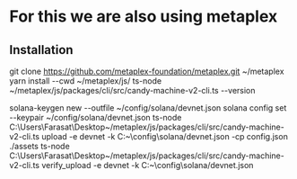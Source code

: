 # For this we are also using metaplex

## Installation

git clone https://github.com/metaplex-foundation/metaplex.git ~/metaplex
yarn install --cwd ~/metaplex/js/
ts-node ~/metaplex/js/packages/cli/src/candy-machine-v2-cli.ts --version

solana-keygen new --outfile ~/config/solana/devnet.json
solana config set --keypair ~/config/solana/devnet.json
ts-node C:\Users\Farasat\Desktop\~/metaplex/js/packages/cli/src/candy-machine-v2-cli.ts upload -e devnet -k C:\~\config\solana/devnet.json -cp config.json ./assets
ts-node C:\Users\Farasat\Desktop\~/metaplex/js/packages/cli/src/candy-machine-v2-cli.ts verify_upload -e devnet -k C:\~\config\solana/devnet.json
